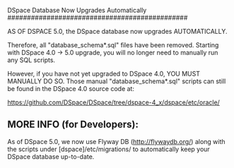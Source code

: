 DSpace Database Now Upgrades Automatically
##############################################

AS OF DSPACE 5.0, the DSpace database now upgrades AUTOMATICALLY.

Therefore, all "database_schema*.sql" files have been removed. Starting
with DSpace 4.0 -> 5.0 upgrade, you will no longer need to manually run any 
SQL scripts.

However, if you have not yet upgraded to DSpace 4.0, YOU MUST MANUALLY DO SO.
Those manual "database_schema*.sql" scripts can still be found in the 
DSpace 4.0 source code at:

https://github.com/DSpace/DSpace/tree/dspace-4_x/dspace/etc/oracle/


MORE INFO (for Developers):
---------------------------

As of DSpace 5.0, we now use Flyway DB (http://flywaydb.org/) along with 
the scripts under [dspace]/etc/migrations/ to automatically keep your DSpace
database up-to-date.

